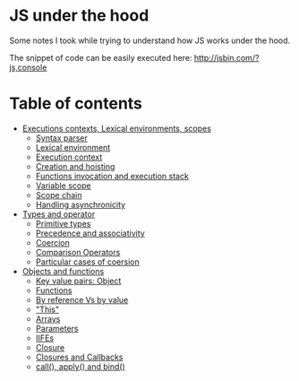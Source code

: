 JS under the hood
=================

Some notes I took while trying to understand how JS works under the hood.

The snippet of code can be easily executed here: http://jsbin.com/?js,console

Table of contents
=================
* [Executions contexts, Lexical environments, scopes](https://github.com/barbasa/JSUnderTheHood/blob/master//EXECUTION_CONTEXTS.md#executions-contexts-lexical-environments-scopes)
  * [Syntax parser](https://github.com/barbasa/JSUnderTheHood/blob/master//EXECUTION_CONTEXTS.md#syntax-parser)
  * [Lexical environment](https://github.com/barbasa/JSUnderTheHood/blob/master//EXECUTION_CONTEXTS.md#lexical-environment)
  * [Execution context](https://github.com/barbasa/JSUnderTheHood/blob/master//EXECUTION_CONTEXTS.md#execution-context)
  * [Creation and hoisting](https://github.com/barbasa/JSUnderTheHood/blob/master//EXECUTION_CONTEXTS.md#creation-and-hoisting)
  * [Functions invocation and execution stack](https://github.com/barbasa/JSUnderTheHood/blob/master//EXECUTION_CONTEXTS.md#function-invocation-and-executions-stack)
  * [Variable scope](https://github.com/barbasa/JSUnderTheHood/blob/master//EXECUTION_CONTEXTS.md#variable-scope)
  * [Scope chain](https://github.com/barbasa/JSUnderTheHood/blob/master//EXECUTION_CONTEXTS.md#scope-chain)
  * [Handling asynchronicity](https://github.com/barbasa/JSUnderTheHood/blob/master//EXECUTION_CONTEXTS.md#handling-asynchronicity)
* [Types and operator](https://github.com/barbasa/JSUnderTheHood/blob/master//TYPES_AND_OPERATORS.md#types-and-operators)
  * [Primitive types](https://github.com/barbasa/JSUnderTheHood/blob/master//TYPES_AND_OPERATORS.md#primitive-types)
  * [Precedence and associativity](https://github.com/barbasa/JSUnderTheHood/blob/master//TYPES_AND_OPERATORS.md#precedence-and-associativity)
  * [Coercion](https://github.com/barbasa/JSUnderTheHood/blob/master//TYPES_AND_OPERATORS.md#coercion)
  * [Comparison Operators](https://github.com/barbasa/JSUnderTheHood/blob/master//TYPES_AND_OPERATORS.md#comparison-operators)
  * [Particular cases of coersion](https://github.com/barbasa/JSUnderTheHood/blob/master//TYPES_AND_OPERATORS.md#particular-cases-of-coersion)
* [Objects and functions](https://github.com/barbasa/JSUnderTheHood/blob/master//OBJECTS_AND_FUNCTIONS.md#objects-and-functions)
  * [Key value pairs: Object](https://github.com/barbasa/JSUnderTheHood/blob/master//OBJECTS_AND_FUNCTIONS.md#key-value-pairs-objects)
  * [Functions](https://github.com/barbasa/JSUnderTheHood/blob/master//OBJECTS_AND_FUNCTIONS.md#functions)
  * [By reference Vs by value](https://github.com/barbasa/JSUnderTheHood/blob/master//OBJECTS_AND_FUNCTIONS.md#by-reference-vs-by-value)
  * ["This"](https://github.com/barbasa/JSUnderTheHood/blob/master//OBJECTS_AND_FUNCTIONS.md#this)
  * [Arrays](https://github.com/barbasa/JSUnderTheHood/blob/master/OBJECTS_AND_FUNCTIONS.md#arrays)
  * [Parameters](https://github.com/barbasa/JSUnderTheHood/blob/master/OBJECTS_AND_FUNCTIONS.md#parameters)
  * [IIFEs](https://github.com/barbasa/JSUnderTheHood/blob/master/OBJECTS_AND_FUNCTIONS.md#immediately-invoked-function-expressions-iifes)
  * [Closure](https://github.com/barbasa/JSUnderTheHood/blob/master/OBJECTS_AND_FUNCTIONS.md#closure)
  * [Closures and Callbacks](https://github.com/barbasa/JSUnderTheHood/blob/master/OBJECTS_AND_FUNCTIONS.md#closures-and-callbacks)
  * [call(), apply() and bind()](https://github.com/barbasa/JSUnderTheHood/blob/master/OBJECTS_AND_FUNCTIONS.md#call-apply-and-bind)
  
